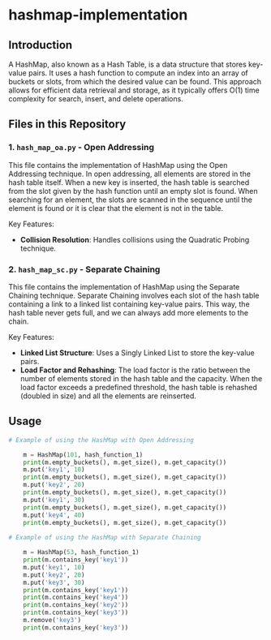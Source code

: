 # hashmap-implementation


## Introduction
A HashMap, also known as a Hash Table, is a data structure that stores key-value pairs. It uses a hash function to compute an index into an array of buckets or slots, from which the desired value can be found. This approach allows for efficient data retrieval and storage, as it typically offers O(1) time complexity for search, insert, and delete operations.

## Files in this Repository

### 1. `hash_map_oa.py` - Open Addressing
This file contains the implementation of HashMap using the Open Addressing technique. In open addressing, all elements are stored in the hash table itself. When a new key is inserted, the hash table is searched from the slot given by the hash function until an empty slot is found. When searching for an element, the slots are scanned in the sequence until the element is found or it is clear that the element is not in the table.

Key Features:
- **Collision Resolution**: Handles collisions using the Quadratic Probing technique.

### 2. `hash_map_sc.py` - Separate Chaining
This file contains the implementation of HashMap using the Separate Chaining technique. Separate Chaining involves each slot of the hash table containing a link to a linked list containing key-value pairs. This way, the hash table never gets full, and we can always add more elements to the chain.

Key Features:
- **Linked List Structure**: Uses a Singly Linked List to store the key-value pairs.
- **Load Factor and Rehashing**: The load factor is the ratio between the number of elements stored in the hash table and the capacity. When the load factor exceeds a predefined threshold, the hash table is rehashed (doubled in size) and all the elements are reinserted.

## Usage

```python
# Example of using the HashMap with Open Addressing

    m = HashMap(101, hash_function_1)
    print(m.empty_buckets(), m.get_size(), m.get_capacity())
    m.put('key1', 10)
    print(m.empty_buckets(), m.get_size(), m.get_capacity())
    m.put('key2', 20)
    print(m.empty_buckets(), m.get_size(), m.get_capacity())
    m.put('key1', 30)
    print(m.empty_buckets(), m.get_size(), m.get_capacity())
    m.put('key4', 40)
    print(m.empty_buckets(), m.get_size(), m.get_capacity())
    
# Example of using the HashMap with Separate Chaining

    m = HashMap(53, hash_function_1)
    print(m.contains_key('key1'))
    m.put('key1', 10)
    m.put('key2', 20)
    m.put('key3', 30)
    print(m.contains_key('key1'))
    print(m.contains_key('key4'))
    print(m.contains_key('key2'))
    print(m.contains_key('key3'))
    m.remove('key3')
    print(m.contains_key('key3'))
```
